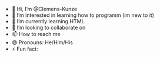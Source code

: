 - 👋 Hi, I’m @Clemens-Kunze
- 👀 I’m interested in learning how to programm (im new to it)
- 🌱 I’m currently learning HTML
- 💞️ I’m looking to collaborate on
- 📫 How to reach me 
- 😄 Pronouns: He/Him/His
- ⚡ Fun fact: 

<!---
Clemens-Kunze/Clemens-Kunze is a ✨ special ✨ repository because its `README.md` (this file) appears on your GitHub profile.
You can click the Preview link to take a look at your changes.
--->
